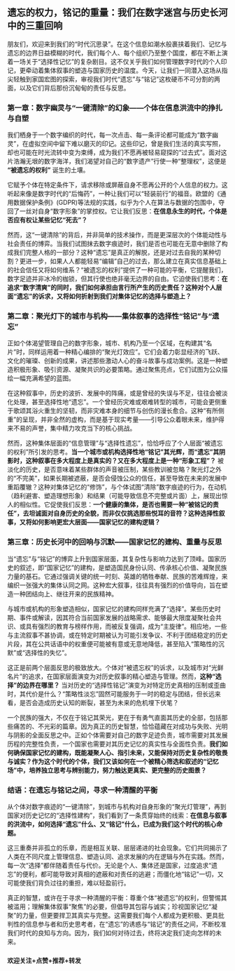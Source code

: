 ## 遗忘的权力，铭记的重量：我们在数字迷宫与历史长河中的三重回响

朋友们，欢迎来到我们的“时代沉思录”。在这个信息如潮水般裹挟着我们、记忆与遗忘的边界日益模糊的时代，我们每个人、每个组织乃至整个国度，都在不断上演着一场关于“选择性记忆”的复杂剧目。这不仅关乎我们如何管理数字时代的个人印记，更牵动着集体叙事的塑造与国家历史的温度。今天，让我们一同潜入这场从指尖轻触到家国宏图的探索，审视我们时代“遗忘”与“铭记”这枚硬币不可分割的两面，以及它们背后那份沉甸甸的责任与反思。

### 第一章：数字幽灵与“一键清除”的幻象——个体在信息洪流中的挣扎与自塑

我们栖身于一个数字编织的时代，每一次点击、每一条评论都可能成为“数字幽灵”，在虚拟空间中留下难以磨灭的印记。这些印记，曾是我们生活的真实写照，却也可能在时光流转中变为束缚，成为我们不愿再被轻易窥探的“过去式”。面对这片浩瀚无垠的数字海洋，我们渴望对自己的“数字遗产”行使一种“整理权”，这便是 **“被遗忘的权利”** 诞生的土壤。

它赋予个体在特定条件下，请求移除或屏蔽自身不愿再公开的个人信息的权力。这听起来像是数字时代的“后悔药”，一种让我们可以“轻装前行”的福音。欧盟的《通用数据保护条例》(GDPR)等法规的实践，似乎为个人在算法与数据的包围中，夺回了一丝对自身“数字形象”的掌控权。它让我们反思：**在信息永生的时代，个体是否应有权让某些记忆“死去”？**

然而，这“一键清除”的背后，并非简单的技术操作，而是更深层次的个体能动性与社会责任的博弈。当我们试图抹去数字痕迹时，我们是否也可能在无意中删除了构成我们完整人格的一部分？这种“遗忘”是真正的解脱，还是对过去自我的某种切割？更进一步，如果人人都能轻易“编辑”自己的过去，那么建立在真实信息基础上的社会信任又将如何维系？“被遗忘的权利”提供了一种可能的平衡，它提醒我们，数字足迹并非冰冷的枷锁，但其行使也绝非毫无边界的自由。它迫使我们思考：**在追求“数字清爽”的同时，我们如何承担由言行所产生的历史责任？这种对个人层面“遗忘”的诉求，又将如何折射到我们对集体记忆的选择与塑造上？**

### 第二章：聚光灯下的城市与机构——集体叙事的选择性“铭记”与“遗忘”

正如个体渴望管理自己的数字形象，城市、机构乃至一个区域，在构建其“名片”时，同样运用着一种精心编排的“聚光灯效应”。它们会着力彰显经济的飞跃、文化的璀璨、创新的成果，讲述那些激动人心的奋斗故事与成功案例。这是一种塑造积极形象、吸引资源、凝聚共识的必要策略。通过聚焦亮点，它们试图为公众描绘一幅充满希望的蓝图。

在这种叙事中，历史的波折、发展中的阵痛，或是曾经的失误与不足，往往会被淡化处理，甚至选择性地“遗忘”。一个曾经历灾难或艰难转型的城市，可能会更侧重于歌颂其浴火重生的坚韧，而非灾难本身的细节与创伤的漫长愈合。这种“有所侧重”的呈现，并非全然的虚构，而是基于现实考量——引导公众着眼未来，维护得来不易的声誉，集中精力攻克当下的核心挑战。

然而，这种集体层面的“信息管理”与“选择性遗忘”，恰恰呼应了个人层面“被遗忘的权利”所引发的思考。**当一个城市或机构选择性地“铭记”其光辉，而“遗忘”其阴影时，这种叙事在多大程度上是真实的？又在多大程度上是一种“形象工程”？** 被淡化的历史，是否意味着某些群体的声音被压制，某些教训被忽略？聚光灯之外的“不完美”，如果长期被遮蔽，是否会侵蚀公众的信任，甚至导致在未来的发展中重蹈覆辙？这种对集体记忆的“修饰”，与个体试图“清除”数字痕迹的行为，在动机（趋利避害、塑造理想形象）和结果（可能导致信息不完整或片面）上，展现出惊人的相似性。它促使我们反思：**一个健康的集体，是否也需要一种“被铭记的责任”，去坦诚面对自身历史的全貌，而非仅仅挑选那些悦耳的音符？这种选择性叙事，又将如何影响更宏大层面——国家记忆的建构逻辑？**

### 第三章：历史长河中的回响与沉默——国家记忆的建构、重量与反思

当“遗忘”与“铭记”的博弈上升到国家层面，其复杂性与影响力达到了顶峰。国家历史的叙述，即“国家记忆”的建构，是塑造国民身份认同、传承核心价值、凝聚民族力量的基石。它通过强调关键的统一时刻、英雄的牺牲奉献、民族的苦难辉煌，来编织一张强大的集体认同之网。这种宏大叙事，往往具有强烈的价值导向，旨在塑造一种团结向上、继往开来的民族精神。

与城市或机构的形象塑造相似，国家记忆的建构同样充满了“选择”。某些历史时期、事件或解读，因其符合当前国家发展的战略需求、能够最大限度凝聚社会共识、或具有强烈的教育与榜样作用，而被反复强调，成为“主旋律”。相应地，一些与主流叙事不甚协调，或在特定时期被认为可能引发争议、不利于团结稳定的历史片段，其在公共话语中的权重便可能被有意或无意地降低，甚至陷入“策略性的沉默”或“选择性的失忆”。

这正是前两个层面反思的极致放大。个体对“被遗忘权”的诉求，以及城市对“光鲜名片”的追求，在国家层面演变为对历史叙事的精心塑造与管理。然而，**这种“选择”的边界在哪里？** 当对历史的“选择性铭记”演变为对特定历史真相的压制或歪曲时，其代价是什么？“策略性淡忘”固然可能服务于一时的稳定与团结，但长远来看，是否会造成历史认知的断裂，甚至为未来的危机埋下伏笔？

一个民族的强大，不仅在于铭记其荣光，更在于有勇气直面其历史的全部，包括那些痛苦的、不光彩的篇章。因为真正的历史智慧，恰恰蕴藏在对成功与失败、光明与阴影的全面反思之中。正如个体需要对自己的数字足迹负责，城市需要对其发展历程的完整性负责，一个国家也需要对其历史记忆的真实性与全面性负责。**我们如何确保国家记忆的建构，既能凝聚人心、指引未来，又能保持对历史复杂性的敬畏与诚实？作为这个时代的个体，我们又该如何在一个被精心筛选和叙述的“记忆场”中，培养独立思考与辨别能力，努力触达更真实、更完整的历史图景？**


### 结语：在遗忘与铭记之间，寻求一种清醒的平衡

从个体对数字痕迹的“一键清除”，到城市与机构对自身形象的“聚光灯管理”，再到国家对历史记忆的“选择性建构”，我们看到了一条贯穿始终的线索：**在信息与叙事的洪流中，如何选择“遗忘”什么、又“铭记”什么，已成为我们这个时代的核心命题。**

这三重奏并非孤立的乐章，而是相互关联、层层递进的社会现象。它们共同揭示了人类在不同尺度上管理信息、塑造认同、追求发展的内在逻辑与外在实践。然而，每一次“选择”都伴随着责任与代价。无论是个人、集体还是国家，过度追求“遗忘”的便利，都可能导致对真相的遮蔽和对责任的逃避；而僵化地“铭记”一切，又可能使我们背负过往的重担，难以轻盈前行。

真正的智慧，或许在于寻求一种清醒的平衡：尊重个体“被遗忘”的权利，但警惕其被滥用；理解集体叙事“聚焦”的必要，但倡导其包容与诚实；珍视国家记忆“凝聚”的力量，但更要捍卫其真实与完整。这需要我们每个人都成为更积极、更具批判性的信息参与者和历史思考者，在“遗忘”的诱惑与“铭记”的责任之间，不断校准我们时代的良知与方向。因为，我们如何对待过去，终将决定我们走向怎样的未来。

###

**欢迎关注+点赞+推荐+转发**